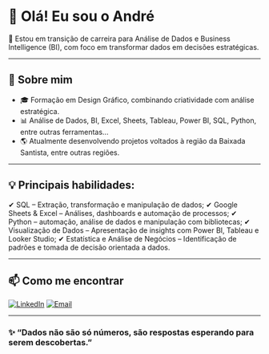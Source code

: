 # 👋 Olá! Eu sou o André

🎯 Estou em transição de carreira para Análise de Dados e Business Intelligence (BI), com foco em transformar dados em decisões estratégicas.

---

## 🚀 Sobre mim

- 🎓 Formação em Design Gráfico, combinando criatividade com análise estratégica.
- 📊 Análise de Dados, BI, Excel, Sheets, Tableau, Power BI, SQL, Python, entre outras ferramentas...
- 🌎 Atualmente desenvolvendo projetos voltados à região da Baixada Santista, entre outras regiões.

---

## 💡 Principais habilidades:

✔ SQL – Extração, transformação e manipulação de dados; 
✔ Google Sheets & Excel – Análises, dashboards e automação de processos; 
✔ Python – automação, análise de dados e manipulação com bibliotecas;
✔ Visualização de Dados – Apresentação de insights com Power BI, Tableau e Looker Studio; 
✔ Estatística e Análise de Negócios – Identificação de padrões e tomada de decisão orientada a dados.  

---

## 📫 Como me encontrar

[![LinkedIn](https://img.shields.io/badge/LinkedIn-André_Ribeiro-0A66C2?style=for-the-badge&logo=linkedin&logoColor=white)](https://www.linkedin.com/in/andreribeiro-analytics/)
[![Email](https://img.shields.io/badge/E--mail-andreribeiro.analytics@gmail.com-28a745?style=for-the-badge&logo=gmail&logoColor=white)](mailto:andreribeiro.analytics@gmail.com)


---

### ✨ “Dados não são só números, são respostas esperando para serem descobertas.”

